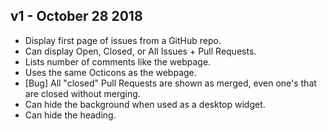 ## v1 - October 28 2018

* Display first page of issues from a GitHub repo.
* Can display Open, Closed, or All Issues + Pull Requests.
* Lists number of comments like the webpage.
* Uses the same Octicons as the webpage.
* [Bug] All "closed" Pull Requests are shown as merged, even one's that are closed without merging.
* Can hide the background when used as a desktop widget.
* Can hide the heading.
